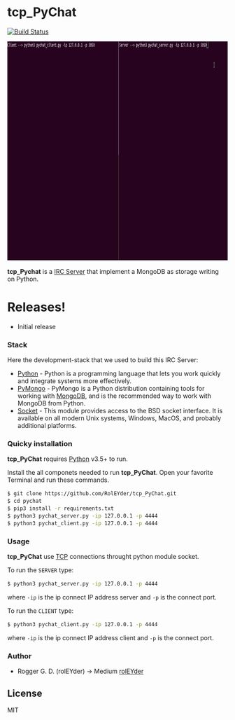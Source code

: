 # tcp_PyChat 
[![Build Status](https://travis-ci.com/RolEYder/tcp_PyChat.svg?branch=master)](https://travis-ci.com/RolEYder/tcp_PyChat)

<img src="/docs/tcp_Pychat.gif" width="1000" height="500"/>



**tcp_Pychat** is a [IRC Server](https://es.wikipedia.org/wiki/Internet_Relay_Chat) that implement a MongoDB as storage writing on Python.



# Releases!

  - Initial release
  










### Stack

Here the development-stack that we used to build this IRC Server:

* [Python](https://www.python.org/) - Python is a programming language that lets you work quickly and integrate systems more effectively.
* [PyMongo](https://pymongo.readthedocs.io/en/stable/) - PyMongo is a Python distribution containing tools for working with [MongoDB](https://www.mongodb.com/cloud/atlas/lp/try2?utm_source=google&utm_campaign=gs_footprint_row_search_brand_atlas_desktop&utm_term=mongo%20database&utm_medium=cpc_paid_search&utm_ad=e&gclid=CjwKCAjw2uf2BRBpEiwA31VZj43lEO-cVRPZ1yNC0FpH40PDKuMkYTC2koMFwwN4C3lx0VxejYuGLRoCVH4QAvD_BwE), and is the recommended way to work with MongoDB from Python.
* [Socket](https://docs.python.org/3/library/socket.html) - This module provides access to the BSD socket interface. It is available on all modern Unix systems, Windows, MacOS, and probably additional platforms.




### Quicky installation

**tcp_PyChat** requires [Python](https://www.python.org/) v3.5+ to run.

Install the all componets needed to run **tcp_PyChat**.
Open your favorite Terminal and run these commands.

```sh
$ git clone https://github.com/RolEYder/tcp_PyChat.git
$ cd pychat
$ pip3 install -r requirements.txt
$ python3 pychat_server.py -ip 127.0.0.1 -p 4444
$ python3 pychat_client.py -ip 127.0.0.1 -p 4444
```





### Usage

**tcp_PyChat** use [TCP](https://en.wikipedia.org/wiki/Transmission_Control_Protocol) connections throught python module socket.



To run the `SERVER` type:
```sh
$ python3 pychat_server.py -ip 127.0.0.1 -p 4444
```
where `-ip` is the ip connect IP address server and `-p` is the connect port. 

To run the `CLIENT` type:
```sh
$ python3 pychat_client.py -ip 127.0.0.1 -p 4444
```
where `-ip` is the ip connect IP address client and `-p` is the connect port. 









### Author

 - Rogger G. D. (rolEYder) 
 -> Medium [rolEYder](https://medium.com/@rolEYder)
 

License
----

MIT





